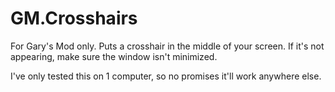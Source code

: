 # GM.Crosshairs
For Gary's Mod only. Puts a crosshair in the middle of your screen. If it's not appearing, make sure the window isn't minimized.

I've only tested this on 1 computer, so no promises it'll work anywhere else.
